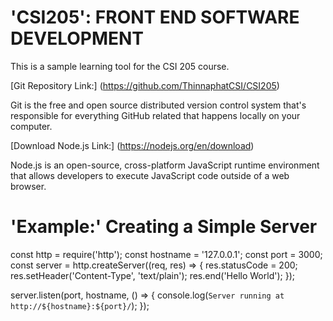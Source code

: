 # 'CSI205': FRONT END SOFTWARE DEVELOPMENT

This is a sample learning tool for the CSI 205 course.

[Git Repository Link:] (https://github.com/ThinnaphatCSI/CSI205)

Git is the free and open source distributed version control system that's responsible for everything GitHub related that happens locally on your computer.

[Download Node.js Link:] (https://nodejs.org/en/download)

Node.js is an open-source, cross-platform JavaScript runtime environment that allows developers to execute JavaScript code outside of a web browser.

# 'Example:' Creating a Simple Server

const http = require('http');
const hostname = '127.0.0.1';
const port = 3000;
const server = http.createServer((req, res) => {
    res.statusCode = 200;
    res.setHeader('Content-Type', 'text/plain');
    res.end('Hello World');
});

server.listen(port, hostname, () => {
console.log(`Server running at http://${hostname}:${port}/`);
});
